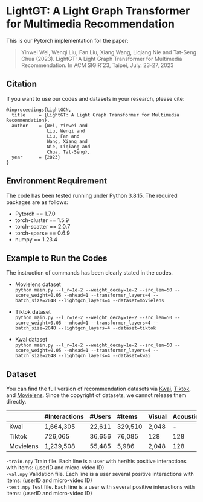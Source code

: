 # LightGT: A Light Graph Transformer for Multimedia Recommendation
This is our Pytorch implementation for the paper:  
> Yinwei Wei, Wenqi Liu, Fan Liu, Xiang Wang, Liqiang Nie and Tat-Seng Chua (2023). LightGT: A Light Graph Transformer for Multimedia Recommendation. In ACM SIGIR`23, Taipei, July. 23-27, 2023  

## Citation
If you want to use our codes and datasets in your research, please cite:

``` 
@inproceedings{LightGCN,
  title     = {LightGT: A Light Graph Transformer for Multimedia Recommendation},
  author    = {Wei, Yinwei and 
               Liu, Wenqi and 
               Liu, Fan and 
               Wang, Xiang and 
               Nie, Liqiang and 
               Chua, Tat-Seng},
  year      = {2023}
}
```


## Environment Requirement
The code has been tested running under Python 3.8.15. The required packages are as follows:
- Pytorch == 1.7.0
- torch-cluster == 1.5.9
- torch-scatter == 2.0.7
- torch-sparse == 0.6.9
- numpy == 1.23.4

## Example to Run the Codes
The instruction of commands has been clearly stated in the codes.

- Movielens dataset  
  `python main.py --l_r=1e-2 --weight_decay=1e-2 --src_len=50 --score_weight=0.05 --nhead=1 --transformer_layers=4 --batch_size=2048 --lightgcn_layers=4 --dataset=movielens`  
- Tiktok dataset  
  `python main.py --l_r=1e-2 --weight_decay=1e-2 --src_len=50 --score_weight=0.05 --nhead=1 --transformer_layers=4 --batch_size=2048 --lightgcn_layers=4 --dataset=tiktok`

- Kwai dataset  
```python main.py --l_r=1e-2 --weight_decay=1e-2 --src_len=50 --score_weight=0.05 --nhead=1 --transformer_layers=4 --batch_size=2048 --lightgcn_layers=4 --dataset=kwai```

## Dataset
You can find the full version of recommendation datasets via [Kwai](https://www.kuaishou.com/activity/uimc), [Tiktok](http://ai-lab-challenge.bytedance.com/tce/vc/), and [Movielens](https://grouplens.org/datasets/movielens/).
Since the copyright of datasets, we cannot release them directly. 

||#Interactions|#Users|#Items|Visual|Acoustic|Textual|
|:-|:-|:-|:-|:-|:-|:-|
|Kwai|1,664,305|22,611|329,510|2,048|-|100|
|Tiktok|726,065|36,656|76,085|128|128|128|
|Movielens|1,239,508|55,485|5,986|2,048|128|100|

-`train.npy`
   Train file. Each line is a user with her/his positive interactions with items: (userID and micro-video ID)  
-`val.npy`
   Validation file. Each line is a user several positive interactions with items: (userID and micro-video ID)  
-`test.npy`
   Test file. Each line is a user with several positive interactions with items: (userID and micro-video ID)  

